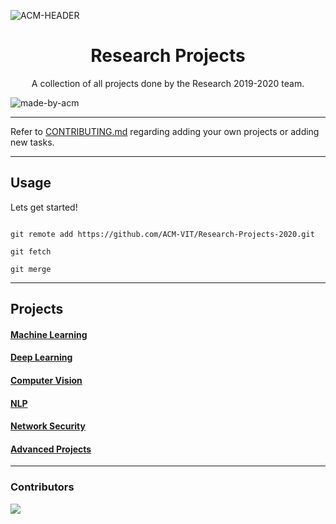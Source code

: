 ![ACM-HEADER](https://user-images.githubusercontent.com/14032427/92643737-e6252e00-f2ff-11ea-8a51-1f1b69caba9f.png)

<!-- forks/stars/tech stack in the form of badges from https://shields.io/ example -->

<h1 align="center"> Research Projects </h1>

<p align="center"> 
A collection of all projects done by the Research 2019-2020 team.
</p>

![made-by-acm](https://img.shields.io/badge/MADE%20BY-ACM%20VIT-blue?style=for-the-badge)

---

Refer to [CONTRIBUTING.md](https://github.com/ACM-VIT/Research-Projects-2020/blob/master/CONTRIBUTING.md) regarding adding your own projects or adding new tasks. 

---

## Usage

Lets get started!

```console

git remote add https://github.com/ACM-VIT/Research-Projects-2020.git

git fetch

git merge

```

---

## Projects

#### [Machine Learning](https://github.com/ACM-VIT/Research-Projects-2020/tree/master/Machine%20Learning)
#### [Deep Learning](https://github.com/ACM-VIT/Research-Projects-2020/tree/master/Deep%20Learning)
#### [Computer Vision](https://github.com/ACM-VIT/Research-Projects-2020/tree/master/Computer%20Vision)
#### [NLP](https://github.com/ACM-VIT/Research-Projects-2020/tree/master/NLP)
#### [Network Security](https://github.com/ACM-VIT/Research-Projects-2020/tree/master/Network%20Security)
#### [Advanced Projects](https://github.com/ACM-VIT/Research-Projects-2020/tree/master/Advanced%20Projects)

---

### Contributors <!-- Generate contributors list using this link - https://contributors-img.web.app/preview -->
<a href="https://github.com/ACM-VIT/Research-Projects-2020/graphs/contributors">
  <img src="https://contributors-img.web.app/image?repo=ACM-VIT/Research-Projects-2020" />
</a>

